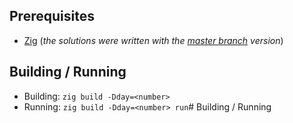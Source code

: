 ## Prerequisites
- [Zig](https://ziglang.org/) (*the solutions were written with the [master branch](https://github.com/ziglang/zig) version*)
## Building / Running
- Building: `zig build -Dday=<number>`
- Running: `zig build -Dday=<number> run`# Building / Running
